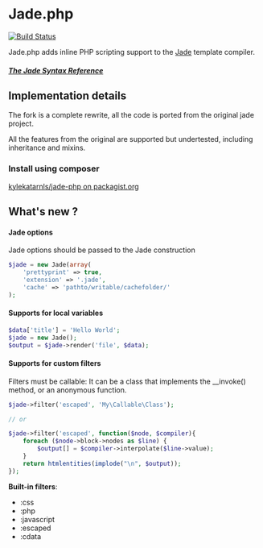 # Jade.php
[![Build Status](https://travis-ci.org/kylekatarnls/jade-php.svg?branch=master)](https://travis-ci.org/kylekatarnls/jade-php)

Jade.php adds inline PHP scripting support to the [Jade](http://jade-lang.com) template compiler.

##### [The Jade Syntax Reference](https://github.com/visionmedia/jade#readme)

## Implementation details

The fork is a complete rewrite, all the code is ported from the original jade project.

All the features from the original are supported but undertested, including inheritance
and mixins.

### Install using composer
[kylekatarnls/jade-php on packagist.org](https://packagist.org/packages/kylekatarnls/jade-php)

## What's new ?

#### Jade options

Jade options should be passed to the Jade construction

```php
$jade = new Jade(array(
	'prettyprint' => true,
	'extension' => '.jade',
	'cache' => 'pathto/writable/cachefolder/'
);
```

#### Supports for local variables

```php
$data['title'] = 'Hello World';
$jade = new Jade();
$output = $jade->render('file', $data);
``` 

#### Supports for custom filters

Filters must be callable: It can be a class that implements the __invoke() method, or an anonymous function.

```php
$jade->filter('escaped', 'My\Callable\Class');

// or

$jade->filter('escaped', function($node, $compiler){
	foreach ($node->block->nodes as $line) {
		$output[] = $compiler->interpolate($line->value);
	}
	return htmlentities(implode("\n", $output));
});
```
**Built-in filters**:

* :css
* :php
* :javascript
* :escaped
* :cdata
